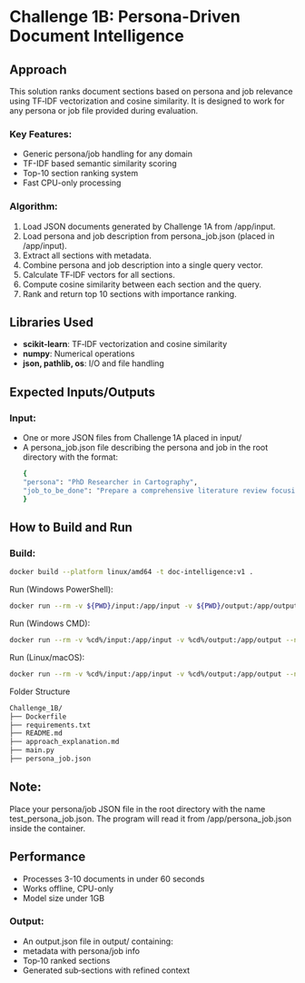 # Challenge 1B: Persona-Driven Document Intelligence

## Approach
This solution ranks document sections based on persona and job relevance using TF‑IDF vectorization and cosine similarity.
It is designed to work for any persona or job file provided during evaluation.

### Key Features:
- Generic persona/job handling for any domain
- TF-IDF based semantic similarity scoring
- Top-10 section ranking system
- Fast CPU-only processing

### Algorithm:
1. Load JSON documents generated by Challenge 1A from /app/input.
2. Load persona and job description from persona_job.json (placed in /app/input).
3. Extract all sections with metadata.
4. Combine persona and job description into a single query vector.
5. Calculate TF‑IDF vectors for all sections.
6. Compute cosine similarity between each section and the query.
7. Rank and return top 10 sections with importance ranking.

## Libraries Used
- **scikit-learn**: TF‑IDF vectorization and cosine similarity
- **numpy**: Numerical operations
- **json, pathlib, os**: I/O and file handling

## Expected Inputs/Outputs
### Input:
- One or more JSON files from Challenge 1A placed in input/
- A persona_job.json file describing the persona and job in the root directory with the format:
  ```bash
  {
  "persona": "PhD Researcher in Cartography",
  "job_to_be_done": "Prepare a comprehensive literature review focusing on methodologies and origins in modern cartography"
  }
  ```

## How to Build and Run

### Build:
```bash
docker build --platform linux/amd64 -t doc-intelligence:v1 .
```
Run (Windows PowerShell):
```bash
docker run --rm -v ${PWD}/input:/app/input -v ${PWD}/output:/app/output --network none doc-intelligence:v1
```
Run (Windows CMD):
```bash
docker run --rm -v %cd%/input:/app/input -v %cd%/output:/app/output --network none doc-intelligence:v1
```
Run (Linux/macOS):
```bash
docker run --rm -v %cd%/input:/app/input -v %cd%/output:/app/output --network none doc-intelligence:v1
```
Folder Structure
```bash
Challenge_1B/
├── Dockerfile
├── requirements.txt
├── README.md
├── approach_explanation.md
├── main.py                   
├── persona_job.json
```
## Note:
Place your persona/job JSON file in the root directory with the name test_persona_job.json.
The program will read it from /app/persona_job.json inside the container.

## Performance
- Processes 3-10 documents in under 60 seconds
- Works offline, CPU-only
- Model size under 1GB

### Output:
- An output.json file in output/ containing:
- metadata with persona/job info
- Top‑10 ranked sections
- Generated sub‑sections with refined context

